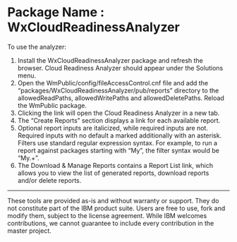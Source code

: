 # Package Name : WxCloudReadinessAnalyzer
To use the analyzer:
1. Install the WxCloudReadinessAnalyzer package and refresh the browser. Cloud Readiness Analyzer should appear under the Solutions menu.
2. Open the WmPublic/config/fileAccessControl.cnf file and add the “packages/WxCloudReadinessAnalyzer/pub/reports” directory to the allowedReadPaths, allowedWritePaths and allowedDeletePaths. Reload the WmPublic package.
3. Clicking the link will open the Cloud Readiness Analyzer in a new tab.
4. The “Create Reports” section displays a link for each available report.
5. Optional report inputs are italicized, while required inputs are not. Required inputs with no default a marked additionally with an asterisk. Filters use standard regular expression syntax. For example, to run a report against packages starting with “My”, the filter syntax would be “My.+”.
6. The Download & Manage Reports contains a Report List link, which allows you to view the list of generated reports, download reports and/or delete reports.
------
These tools are provided as-is and without warranty or support. They do not constitute part of the IBM product suite. Users are free to use, fork and modify them, subject to the license agreement. While IBM welcomes contributions, we cannot guarantee to include every contribution in the master project.
